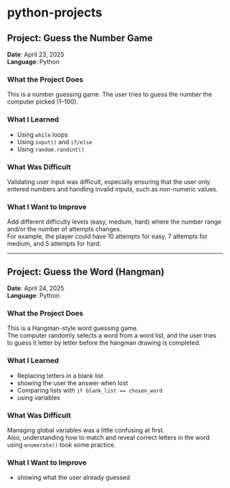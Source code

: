 # python-projects

## Project: Guess the Number Game  
**Date**: April 23, 2025  
**Language**: Python

### What the Project Does  
This is a number guessing game. The user tries to guess the number the computer picked (1–100).

### What I Learned  
- Using `while` loops  
- Using `input()` and `if/else`  
- Using `random.randint()`

### What Was Difficult  
Validating user input was difficult, especially ensuring that the user only entered numbers and handling invalid inputs, such as non-numeric values.

### What I Want to Improve  
Add different difficulty levels (easy, medium, hard) where the number range and/or the number of attempts changes.  
For example, the player could have 10 attempts for easy, 7 attempts for medium, and 5 attempts for hard.
___________________________________________________________________________________________________________________________________________________________________________________________________

## Project: Guess the Word (Hangman)  
**Date**: April 24, 2025  
**Language**: Python

### What the Project Does  
This is a Hangman-style word guessing game.  
The computer randomly selects a word from a word list, and the user tries to guess it letter by letter before the hangman drawing is completed.

### What I Learned  
- Replacing letters in a blank list  
- showing the user the answer when lost
- Comparing lists with `if blank_list == chosen_word`
- using variables

### What Was Difficult  
Managing global variables was a little confusing at first.  
Also, understanding how to match and reveal correct letters in the word using `enumerate()` took some practice.

### What I Want to Improve  
- showing what the user already guessed
